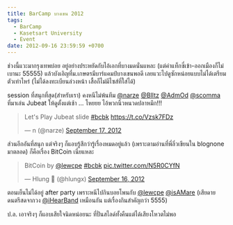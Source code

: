 ```yaml
---
title: BarCamp บางเขน 2012
tags:
  - BarCamp
  - Kasetsart University
  - Event
date: 2012-09-16 23:59:59 +0700
---
```


ช่วงนี้แวะมากรุงเทพบ่อย อยู่อย่างประหยัดกับไอ้เอกที่บางมดนั่นแหละ (แต่ค่าแท็กซี่เข้า-ออกเมืองก็ไม่เบานะ 55555) แล้วบังเอิญที่ม.เกษตรมีบาร์แคมป์บางเขนพอดี เลยแวะไปดูซักหน่อยแบบไม่ได้เตรียมตัวเท่าไหร่ (ไม่ได้ลงทะเบียนล่วงหน้า เสื้อก็ไม่มีไซส์ที่ใส่ได้)

session ที่สนุกที่สุด(สำหรับเรา) คงหนีไม่พ้นทีม [@narze][] [@Blltz][] [@AdmOd][] [@scomma][] ที่มาเล่น Jubeat ให้ดูตั้งแต่เช้า ... โหยยย ไอ้พวกนิ้วหนวดปลาหมึก!!!

<blockquote class="twitter-tweet"><p lang="en" dir="ltr">Let&#39;s Play Jubeat slide <a href="https://twitter.com/hashtag/bcbk?src=hash&amp;ref_src=twsrc%5Etfw">#bcbk</a> <a href="https://t.co/Vzsk7FDz">https://t.co/Vzsk7FDz</a></p>&mdash; n (@narze) <a href="https://twitter.com/narze/status/247729230757126144?ref_src=twsrc%5Etfw">September 17, 2012</a></blockquote> <script async src="https://platform.twitter.com/widgets.js" charset="utf-8"></script>

ส่วนอีกอันที่สนุก แต่จริงๆ ก็แอบรู้สึกว่ารู้เรื่องหมดอยู่แล้ว (เพราะตามอ่านที่พี่ลิ่วเขียนใน blognone มาตลอด) ก็คือเรื่อง BitCoin เนี่ยแหละ

<blockquote class="twitter-tweet"><p lang="en" dir="ltr">BitCoin by <a href="https://twitter.com/lewcpe?ref_src=twsrc%5Etfw">@lewcpe</a> <a href="https://twitter.com/hashtag/bcbk?src=hash&amp;ref_src=twsrc%5Etfw">#bcbk</a> <a href="http://t.co/N5R0CYfN">pic.twitter.com/N5R0CYfN</a></p>&mdash; Hlung  (@hlungx) <a href="https://twitter.com/hlungx/status/247238413269479425?ref_src=twsrc%5Etfw">September 16, 2012</a></blockquote> <script async src="https://platform.twitter.com/widgets.js" charset="utf-8"></script>

ตอนเย็นไม่ได้อยู่ after party เพราะหนีไปกินบอยโพนกับ [@lewcpe][] [@isAMare][] (เสียดายดนตรีสดจากวง [@iHearBand][] เหมือนกัน แต่เรื่องกินสำคัญกว่า 5555)

ป.ล. เอาจริงๆ ก็แอบเสียใจนิดหน่อยนะ ที่ปั่นสไลด์ทั้งคืนแต่ได้เสียงโหวตไม่พอ


[@narze]: //twitter.com/narze
[@Blltz]: //twitter.com/Blltz
[@AdmOd]: //twitter.com/AdmOd
[@scomma]: //twitter.com/scomma
[@lewcpe]: //twitter.com/lewcpe
[@isAMare]: //twitter.com/isAMare
[@iHearBand]: //twitter.com/iHearBand